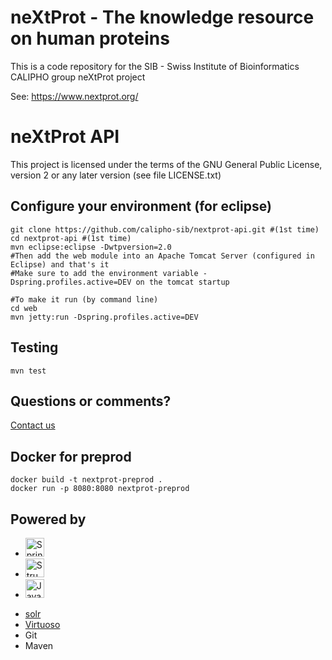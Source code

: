 # neXtProt - The knowledge resource on human proteins

This is a code repository for the SIB - Swiss Institute of Bioinformatics CALIPHO group neXtProt project

See: https://www.nextprot.org/

# neXtProt API

This project is licensed under the terms of the GNU General Public License, version 2 or any later version (see file LICENSE.txt)

## Configure your environment (for eclipse)
```shell
git clone https://github.com/calipho-sib/nextprot-api.git #(1st time) 
cd nextprot-api #(1st time) 
mvn eclipse:eclipse -Dwtpversion=2.0
#Then add the web module into an Apache Tomcat Server (configured in Eclipse) and that's it
#Make sure to add the environment variable -Dspring.profiles.active=DEV on the tomcat startup

#To make it run (by command line)
cd web
mvn jetty:run -Dspring.profiles.active=DEV
```

## Testing
```
mvn test
```
## Questions or comments? 
[Contact us](http://www.nextprot.org/contact/us)


## Docker for preprod

```shell
docker build -t nextprot-preprod .
docker run -p 8080:8080 nextprot-preprod
```

## Powered by 
<ul>
	<li>
		<a href="http://spring.io" target="_blank">	<img alt="Spring" height="30" src="http://blog.goyello.com/wp-content/uploads/2011/12/Logo_Spring_252x150.png"/> </a>
	</li>
	<li>
		<a href="http://structure101.com" target="_blank">	<img alt="Structure101" height="30" src="http://structure101.com/images/s101_170.png"/> </a>
	</li>
	<li>
		<a href="http://www.ej-technologies.com/products/jprofiler/overview.html" target="_blank">
		             <img alt="Java Profiler" height="30" src="http://blog.idrsolutions.com/wp-content/uploads/2013/09/logo_jprofiler01.gif"/> 
		</a>
	</li>
</ul>

* [solr](http://lucene.apache.org/solr/) 
* [Virtuoso](http://http://virtuoso.openlinksw.com/)
* Git
* Maven


